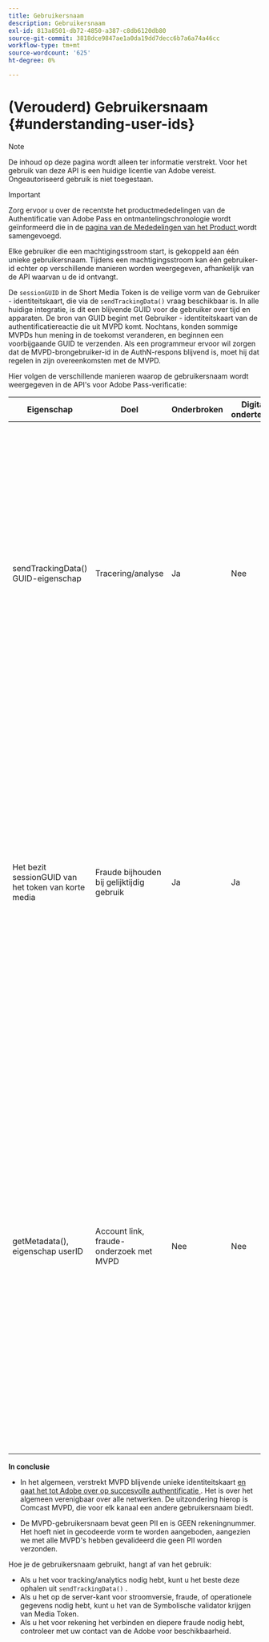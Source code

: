```yaml
---
title: Gebruikersnaam
description: Gebruikersnaam
exl-id: 813a8501-db72-4850-a387-c8db6120db80
source-git-commit: 3818dce9847ae1a0da19dd7decc6b7a6a74a46cc
workflow-type: tm+mt
source-wordcount: '625'
ht-degree: 0%

---
```


# (Verouderd) Gebruikersnaam {#understanding-user-ids}

>[!NOTE]
>
>De inhoud op deze pagina wordt alleen ter informatie verstrekt. Voor het gebruik van deze API is een huidige licentie van Adobe vereist. Ongeautoriseerd gebruik is niet toegestaan.

>[!IMPORTANT]
>
> Zorg ervoor u over de recentste het productmededelingen van de Authentificatie van Adobe Pass en ontmantelingschronologie wordt geïnformeerd die in de [ pagina van de Mededelingen van het Product ](/help/authentication/product-announcements.md) wordt samengevoegd.

Elke gebruiker die een machtigingsstroom start, is gekoppeld aan één unieke gebruikersnaam. Tijdens een machtigingsstroom kan één gebruiker-id echter op verschillende manieren worden weergegeven, afhankelijk van de API waarvan u de id ontvangt.

De `sessionGUID` in de Short Media Token is de veilige vorm van de Gebruiker - identiteitskaart, die via de `sendTrackingData()` vraag beschikbaar is. In alle huidige integratie, is dit een blijvende GUID voor de gebruiker over tijd en apparaten. De bron van GUID begint met Gebruiker - identiteitskaart van de authentificatiereactie die uit MVPD komt. Nochtans, konden sommige MVPDs hun mening in de toekomst veranderen, en beginnen een voorbijgaande GUID te verzenden. Als een programmeur ervoor wil zorgen dat de MVPD-brongebruiker-id in de AuthN-respons blijvend is, moet hij dat regelen in zijn overeenkomsten met de MVPD.

Hier volgen de verschillende manieren waarop de gebruikersnaam wordt weergegeven in de API&#39;s voor Adobe Pass-verificatie:

| Eigenschap | Doel | Onderbroken | Digitaal ondertekend | Beschrijving |
| --- | --- | --- | --- | --- |
| sendTrackingData() GUID-eigenschap | Tracering/analyse | Ja | Nee | - De MVPD-gebruikersnaam, gehasht op Adobe. De gebruikersnaam is niet terug te vinden naar de bron op de MVPD. </br> </br> - Deze vorm van identiteitskaart wordt niet digitaal ondertekend, zodat is het niet veilig voor fraudepreventie. Het is echter goed genoeg voor analyses.  </br> </br> - Deze vorm van de Gebruiker - identiteitskaart wordt verstrekt cliënt-kant op alle gebeurtenissen die de Authentificatie van Adobe Pass in de stroom AuthN/AuthZ produceert. |
| Het bezit sessionGUID van het token van korte media | Fraude bijhouden bij gelijktijdig gebruik | Ja | Ja | - Dit is hetzelfde als de gebruikersnaam via sendTrackingData(), maar deze is digitaal ondertekend om de integriteit ervan te beschermen en is goed genoeg om te worden gebruikt voor het bijhouden van fraude. </br> </br> - Het is bedoeld om op de server te worden verwerkt nadat u onze validatiebibliotheek hebt gebruikt en kan worden geanalyseerd op fraudepatronen voordat de videostream aan de client wordt vrijgegeven.  Het uitvoeren van om het even welk van deze taken is aan de Programmer. |
| getMetadata(), eigenschap userID | Account link, fraude-onderzoek met MVPD | Nee | Nee | - Met deze eigenschap kan de Adobe de feitelijke MVPD-gebruikersnaam van de bron aan de programmeur beschikbaar maken. </br> </br> - In de configuratie van de Adobe kan deze worden ingesteld als gecodeerd (afhankelijk van de MVPD-voorkeur). Als het gecodeerd is, wordt het versleuteld met de openbare sleutel van het certificaat van de programmeur dat aan de Adobe wordt verstrekt, zodat het niet in duidelijke taal aan de client wordt getoond. </br> </br> - Dit geeft de programmeur de daadwerkelijke identiteitskaart van de Gebruiker van de MVPD, zodat is het iets dat voor rekening kan worden gebruikt die of onderzoek direct met de MVPD verbindt of. |


**In conclusie**

* In het algemeen, verstrekt MVPD blijvende unieke identiteitskaart <u> en gaat het tot Adobe over op succesvolle authentificatie </u>. Het is over het algemeen verenigbaar over alle netwerken. De uitzondering hierop is Comcast MVPD, die voor elk kanaal een andere gebruikersnaam biedt.

* De MVPD-gebruikersnaam bevat geen PII en is GEEN rekeningnummer. Het hoeft niet in gecodeerde vorm te worden aangeboden, aangezien we met alle MVPD&#39;s hebben gevalideerd die geen PII worden verzonden.

Hoe je de gebruikersnaam gebruikt, hangt af van het gebruik:

* Als u het voor tracking/analytics nodig hebt, kunt u het beste deze ophalen uit `sendTrackingData()` .
* Als u het op de server-kant voor stroomversie, fraude, of operationele gegevens nodig hebt, kunt u het van de Symbolische validator krijgen van Media Token.
* Als u het voor rekening het verbinden en diepere fraude nodig hebt, controleer met uw contact van de Adobe voor beschikbaarheid.
